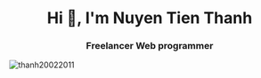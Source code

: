 <h1 align="center">Hi 👋, I'm Nuyen Tien Thanh</h1>
<h3 align="center"> Freelancer Web programmer </h3>

<p align="left"> <img src="https://komarev.com/ghpvc/?username=thanh20022011&label=Profile%20views&color=0e75b6&style=flat" alt="thanh20022011" /> </p>





<!--
**thanh20022011/thanh20022011** is a ✨ _special_ ✨ repository because its `README.md` (this file) appears on your GitHub profile.

Here are some ideas to get you started:

- 🔭 I’m currently working on ...
- 🌱 I’m currently learning ...
- 👯 I’m looking to collaborate on ...
- 🤔 I’m looking for help with ...
- 💬 Ask me about ...
- 📫 How to reach me: ...
- 😄 Pronouns: ...
- ⚡ Fun fact: ...
-->
